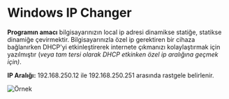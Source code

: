 # Windows IP Changer

**Programın amacı**  bilgisayarınızın local ip adresi dinamikse statiğe, statikse dinamiğe çevirmektir. Bilgisayarınızla özel ip gerektiren bir cihaza bağlanırken DHCP'yi etkinleştirerek internete çıkmanızı kolaylaştırmak için yazılmıştır (*veya tam tersi olarak DHCP etkinken özel ip aralığına geçmek için)*.



**IP Aralığı:** 192.168.250.12 ile 192.168.250.251 arasında rastgele belirlenir.



![Örnek](https://media.giphy.com/media/hTfwfAcQGJ22wkSNt3/giphy.gif)
